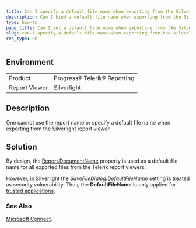 ```yaml
---
title: Can I specify a default file name when exporting from the Silverlight report viewer?
description: Can I bind a default file name when exporting from the Silverlight report viewer?. 
type: how-to
page_title: Can I set a default file name when exporting from the Silverlight report viewer?
slug: can-i-specify-a-default-file-name-when-exporting-from-the-silverlight-report-viewer
res_type: kb
---
```


## Environment
<table>
	<tbody>
		<tr>
			<td>Product</td>
			<td>Progress® Telerik® Reporting</td>
		</tr>
		<tr>
			<td>Report Viewer</td>
			<td>Silverlight</td>
		</tr>
	</tbody>
</table>


## Description 

 One cannot use the report name or specify a default file name when exporting from the Silverlight report viewer.  
   
## Solution

By design, the [Report.DocumentName](../p-telerik-reporting-report-documentname) property is used as a default file name for all exported files from the Telerik report viewers. 

However, in Silverlight the *SaveFileDialog.[DefaultFileName](http://msdn.microsoft.com/en-us/library/system.windows.controls.savefiledialog.defaultfilename%28v=vs.95%29.aspx)* setting is treated as security vulnerability. Thus, the **DefaultFileName** is only applied for [trusted applications](http://msdn.microsoft.com/en-us/library/ee721083%28v=vs.95%29.aspx).

### See Also

[Microsoft Connect](http://connect.microsoft.com/VisualStudio/feedback/details/690502/savefiledialog-security-warning). 
